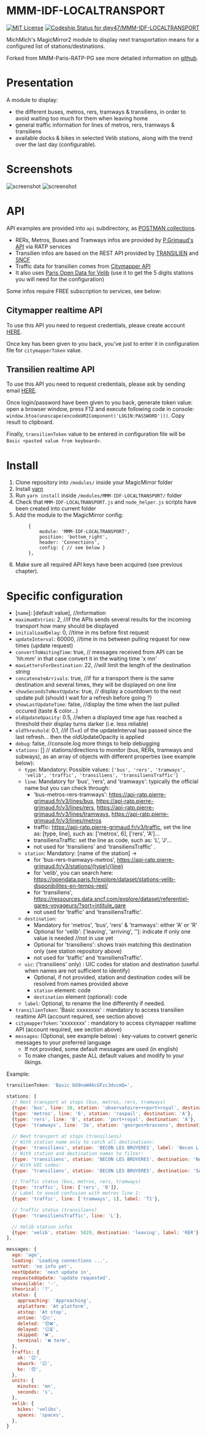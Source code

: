 # MMM-IDF-LOCALTRANSPORT
[ ![MIT License](https://img.shields.io/badge/license-MIT-blue.svg)](http://choosealicense.com/licenses/mit)
[ ![Codeship Status for djey47/MMM-IDF-LOCALTRANSPORT](https://app.codeship.com/projects/323491f0-25bd-0135-db38-2a42d49cc1d5/status?branch=master)](https://app.codeship.com/projects/222476)

MichMich's MagicMirror2 module to display next transportation means for a configured list of stations/destinations.

Forked from MMM-Paris-RATP-PG see more detailed information on [github](https://github.com/da4throux/MMM-Paris-RATP-PG).

# Presentation
A module to display:
* the different buses, metros, rers, tramways & transiliens, in order to avoid waiting too much for them when leaving home
* general traffic information for lines of metros, rers, tramways & transiliens
* available docks & bikes in selected Velib stations, along with the trend over the last day (configurable).

# Screenshots
![screenshot](https://github.com/djey47/MMM-IDF-LOCALTRANSPORT/blob/master/images/MMM-IDF-LOCALTRANSPORT1.png)
![screenshot](https://github.com/djey47/MMM-IDF-LOCALTRANSPORT/blob/master/images/MMM-IDF-LOCALTRANSPORT2.png)

# API
API examples are provided into `api` subdirectory, as [POSTMAN collections](https://www.getpostman.com/).
* RERs, Metros, Buses and Tramways infos are provided by [P.Grimaud's API](https://github.com/pgrimaud/horaires-ratp-api) via RATP services
* Transilien infos are based on the REST API provided by [TRANSILIEN](https://ressources.data.sncf.com/explore/dataset/api-temps-reel-transilien/) and [SNCF](https://ressources.data.sncf.com)
* Traffic data for transilien comes from [Citymapper API](https://citymapper.com/paris)
* It also uses [Paris Open Data for Velib](https://opendata.paris.fr/explore/dataset/stations-velib-disponibilites-en-temps-reel/) (use it to get the 5 digits stations you will need for the configuration)

Some infos require FREE subscription to services, see below:

## Citymapper realtime API
To use this API you need to request credentials, please create account [HERE](https://citymapper.3scale.net/).

Once key has been given to you back, you've just to enter it in configuration file for `citymapperToken` value.

## Transilien realtime API
To use this API you need to request credentials, please ask by sending email [HERE](mailto:innovation-transilien@sncf.fr?subject=Demande%20acc%C3%A8s%20API%20prochains%20d%C3%A9parts&body=nom,%20pr%C3%A9nom,organisation,utilisation).

Once login/password have been given to you back, generate token value: open a browser window, press F12 and execute following code in console: `window.btoa(unescape(encodeURIComponent('LOGIN:PASSWORD')))`. Copy result to clipboard.

Finally, `transilienToken` value to be entered in configuration file will be `Basic <pasted value from keyboard>`.

# Install

1. Clone repository into `/modules/` inside your MagicMirror folder
2. Install [yarn](https://yarnpkg.com/en/docs/install)
3. Run `yarn install` inside `/modules/MMM-IDF-LOCALTRANSPORT/` folder
4. Check that `MMM-IDF-LOCALTRANSPORT.js` and `node_helper.js` scripts have been created into current folder
5. Add the module to the MagicMirror config:
```
		{
	        module: 'MMM-IDF-LOCALTRANSPORT',
	        position: 'bottom_right',
	        header: 'Connections',
	        config: { // see below }
    	},
```
6. Make sure all required API keys have been acquired (see previous chapter).

# Specific configuration
* [`name`]: [default value], //information
* `maximumEntries`: 2, //if the APIs sends several results for the incoming transport how many should be displayed
* `initialLoadDelay`: 0, //time in ms before first request
* `updateInterval`: 60000, //time in ms between pulling request for new times (update request)
* `convertToWaitingTime`: true, // messages received from API can be 'hh:mm' in that case convert it in the waiting time 'x mn'
* `maxLettersForDestination`: 22, //will limit the length of the destination string
* `concatenateArrivals`: true, //if for a transport there is the same destination and several times, they will be displayed on one line
* `showSecondsToNextUpdate`: true, // display a countdown to the next update pull (should I wait for a refresh before going ?)
* `showLastUpdateTime`: false, //display the time when the last pulled occured (taste & color...)
* `oldUpdateOpacity`: 0.5, //when a displayed time age has reached a threshold their display turns darker (i.e. less reliable)
* `oldThreshold`: 0.1, //if (1+x) of the updateInterval has passed since the last refresh... then the oldUpdateOpacity is applied
* `debug`: false, //console.log more things to help debugging
* `stations`: [] // stations/directions to monitor (bus, RERs, tramways and subways), as an array of objects with different properties (see example below):
  - `type`: Mandatory: Possible values: `['bus', 'rers', 'tramways', 'velib', 'traffic', 'transiliens', 'transiliensTraffic']`
  - `line`: Mandatory for 'bus', 'rers', and 'tramways': typically the official name but you can check through:
    - 'bus-metros-rers-tramways': https://api-ratp.pierre-grimaud.fr/v3/lines/bus, https://api-ratp.pierre-grimaud.fr/v3/lines/rers, https://api-ratp.pierre-grimaud.fr/v3/lines/tramways, https://api-ratp.pierre-grimaud.fr/v3/lines/metros
    - traffic: https://api-ratp.pierre-grimaud.fr/v3/traffic, set the line as: [type, line], such as: ['metros', 6], ['rers', 'A']...
    - transiliensTraffic: set the line as code, such as: 'L', 'J'...
    - not used for 'transiliens' and 'transiliensTraffic' .
  - `station`: Mandatory: [name of the station] ->
    - for 'bus-rers-tramways-metros', https://api-ratp.pierre-grimaud.fr/v3/stations/{type}/{line}
    - for 'velib', you can search here: https://opendata.paris.fr/explore/dataset/stations-velib-disponibilites-en-temps-reel/
    - for 'transiliens', https://ressources.data.sncf.com/explore/dataset/referentiel-gares-voyageurs/?sort=intitule_gare
    - not used for 'traffic' and 'transiliensTraffic'.
  - `destination`: 
    - Mandatory for 'metros', 'bus', 'rers' & 'tramways': either 'A' or 'R'
    - Optional for 'velib': ['leaving', 'arriving', '']: indicate if only one value is needed //not in use yet
    - Optional for 'transiliens': shows train matching this destination only (see station repository above)
    - not used for 'traffic' and 'transiliensTraffic'.
  - `uic`: ('transiliens' only) : UIC codes for station and destination (useful when names are not sufficient to identify)
    - Optional, if not provided, station and destination codes will be resolved from names provided above
    - `station` element: code
    - `destination` element (optional): code
  - `label`: Optional, to rename the line differently if needed.
* `transilienToken`: 'Basic xxxxxxxx' : mandatory to access transilien realtime API (account required, see section above)
* `citymapperToken`: 'xxxxxxxx' : mandatory to access citymapper realtime API (account required, see section above)
* `messages`: (Optional, see example below) : key-values to convert generic messages to your preferred language
  - If not provided, some default messages are used (in english)
  - To make changes, paste ALL default values and modify to your likings. 

Example:
```javascript
transilienToken: 'Basic bG9naW46cGFzc3dvcmQ=',

stations: [
  // Next transport at stops (bus, metros, rers, tramways)
  {type: 'bus', line: 38, station: 'observatoire+++port+royal', destination: 'A'},
  {type: 'metros', line: '6', station: 'raspail', destination: 'A'},
  {type: 'rers', line: 'B', station: 'port+royal', destination: 'A'},
  {type: 'tramways', line: '3a', station: 'georges+brassens', destination: 'R'},
  
  // Next transport at stops (transiliens)
  // With station name only to catch all destinations:
  {type: 'transiliens', station: 'BECON LES BRUYERES', label: 'Becon L'},
  // With station and destination names to filter:
  {type: 'transiliens', station: 'BECON LES BRUYERES', destination: 'NANTERRE UNIVERSITE'},
  // With UIC codes:
  {type: 'transiliens', station: 'BECON LES BRUYERES', destination: 'SAINT NOM LA BRETECHE', uic: { station: '87382002', destination: '87382481'} },

  // Traffic status (bus, metros, rers, tramways)
  {type: 'traffic', line: ['rers', 'B']},
  // Label to avoid confusion with metros line 1:
  {type: 'traffic', line: ['tramways', 1], label: 'T1'},

  // Traffic status (transiliens)
  {type: 'transiliensTraffic', line: 'L'},

  // Velib station infos
  {type: 'velib', station: 5029, destination: 'leaving', label: 'RER'},
],

messages: {
  ago: 'ago',
  loading: 'Loading connections ...',
  notYet: 'no info yet',
  nextUpdate: 'next update in',
  requestedUpdate: 'update requested',
  unavailable: '-',
  theorical: '?',
  status: {
    approaching: 'Approaching',
    atplatform: 'At platform',
    atstop: 'At stop',
    ontime: '😊⏲',
    deleted: '😞❌',
    delayed: '😐⏳',
    skipped: '❌',
    terminal: '❌ term',
  },
  traffic: {
    ok: '😊',
    okwork: '😐',
    ko: '😞',
  },    
  units: {
    minutes: 'mn',
    seconds: 's',
  },
  velib: {
    bikes: 'velibs',
    spaces: 'spaces',
  },
}
```
